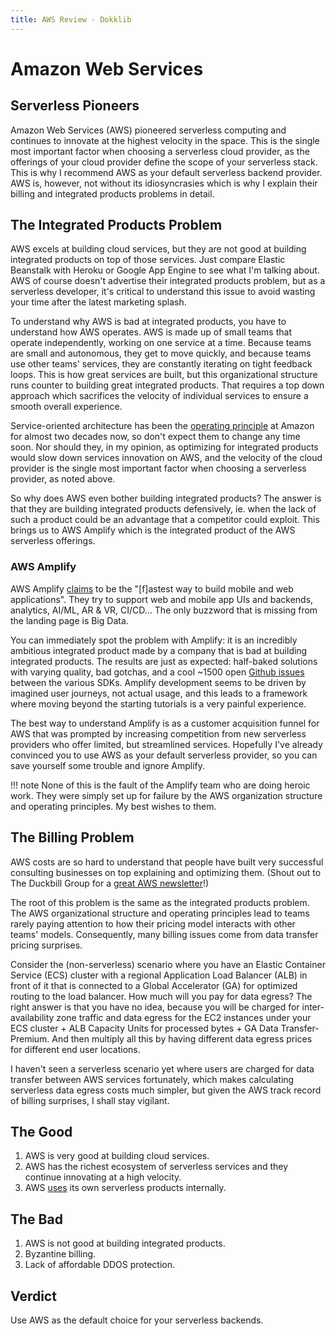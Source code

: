 ```yaml
---
title: AWS Review - Dokklib
---
```

# Amazon Web Services

## Serverless Pioneers

Amazon Web Services (AWS) pioneered serverless computing and continues to innovate at the highest velocity in the space. This is the single most important factor when choosing a serverless cloud provider, as the offerings of your cloud provider define the scope of your serverless stack. This is why I recommend AWS as your default serverless backend provider. AWS is, however, not without its idiosyncrasies which is why I explain their billing and integrated products problems in detail.

## The Integrated Products Problem

AWS excels at building cloud services, but they are not good at building integrated products on top of those services. Just compare Elastic Beanstalk with Heroku or Google App Engine to see what I'm talking about. AWS of course doesn't advertise their integrated products problem, but as a serverless developer, it's critical to understand this issue to avoid wasting your time after the latest marketing splash.

To understand why AWS is bad at integrated products, you have to understand how AWS operates. AWS is made up of small teams that operate independently, working on one service at a time. Because teams are small and autonomous, they get to move quickly, and because teams use other teams' services, they are constantly iterating on tight feedback loops. This is how great services are built, but this organizational structure runs counter to building great integrated products. That requires a top down approach which sacrifices the velocity of individual services to ensure a smooth overall experience.

Service-oriented architecture has been the [operating principle](https://gist.github.com/chitchcock/1281611) at Amazon for almost two decades now, so don't expect them to change any time soon. Nor should they, in my opinion, as optimizing for integrated products would slow down services innovation on AWS, and the velocity of the cloud provider is the single most important factor when choosing a serverless provider, as noted above.

So why does AWS even bother building integrated products? The answer is that they are building integrated products defensively, ie. when the lack of such a product could be an advantage that a competitor could exploit. This brings us to AWS Amplify which is the integrated product of the AWS serverless offerings.

### AWS Amplify

AWS Amplify [claims](https://aws.amazon.com/amplify/) to be the "[f]astest way to build mobile and web applications". They try to support web and mobile app UIs and backends, analytics, AI/ML, AR & VR, CI/CD... The only buzzword that is missing from the landing page is Big Data.

You can immediately spot the problem with Amplify: it is an incredibly ambitious integrated product made by a company that is bad at building integrated products. The results are just as expected: half-baked solutions with varying quality, bad gotchas, and a cool ~1500 open [Github issues](https://github.com/aws-amplify/) between the various SDKs. Amplify development seems to be driven by imagined user journeys, not actual usage, and this leads to a framework where moving beyond the starting tutorials is a very painful experience.

The best way to understand Amplify is as a customer acquisition funnel for AWS that was prompted by increasing competition from new serverless providers who offer limited, but streamlined services. Hopefully I've already convinced you to use AWS as your default serverless provider, so you can save yourself some trouble and ignore Amplify.

!!! note
    None of this is the fault of the Amplify team who are doing heroic work. They were simply set up for failure by the AWS organization structure and operating principles. My best wishes to them.

## The Billing Problem

AWS costs are so hard to understand that people have built very successful consulting businesses on top explaining and optimizing them. (Shout out to The Duckbill Group for a [great AWS newsletter](https://www.lastweekinaws.com/)!)

The root of this problem is the same as the integrated products problem. The AWS organizational structure and operating principles lead to teams rarely paying attention to how their pricing model interacts with other teams' models. Consequently, many billing issues come from data transfer pricing surprises. 

Consider the (non-serverless) scenario where you have an Elastic Container Service (ECS) cluster with a regional Application Load Balancer (ALB) in front of it that is connected to a Global Accelerator (GA) for optimized routing to the load balancer. How much will you pay for data egress? The right answer is that you have no idea, because you will be charged for inter-availability zone traffic and data egress for the EC2 instances under your ECS cluster + ALB Capacity Units for processed bytes + GA Data Transfer-Premium. And then multiply all this by having different data egress prices for different end user locations. 

I haven't seen a serverless scenario yet where users are charged for data transfer between AWS services fortunately, which makes calculating serverless data egress costs much simpler, but given the AWS track record of billing surprises, I shall stay vigilant.

## The Good

1. AWS is very good at building cloud services.
2. AWS has the richest ecosystem of serverless services and they continue innovating at a high velocity.
3. AWS [uses](https://aws.amazon.com/blogs/opensource/real-world-serverless-application/) its own serverless products internally. 

## The Bad

1. AWS is not good at building integrated products.
2. Byzantine billing.
3. Lack of affordable DDOS protection.

## Verdict

Use AWS as the default choice for your serverless backends.
